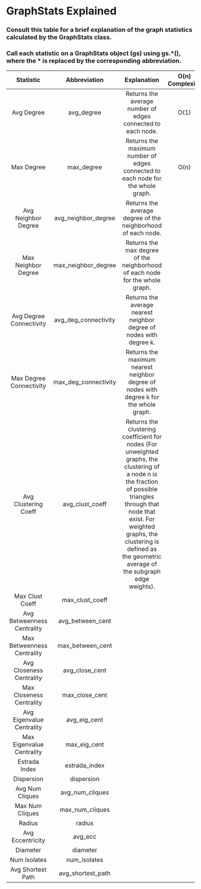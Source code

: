 # GraphStats Explained

### Consult this table for a brief explanation of the graph statistics calculated by the GraphStats class.

### Call each statistic on a GraphStats object (gs) using gs.*(), where the * is replaced by the corresponding abbreviation.

| Statistic | Abbreviation | Explanation | O(n) Complexity |
|:------:|:------:|:------:|:------:|
Avg Degree | avg_degree | Returns the average number of edges connected to each node. | O(1) |
Max Degree | max_degree | Returns the maximum number of edges connected to each node for the whole graph. | O(n) |
Avg Neighbor Degree | avg_neighbor_degree | Returns the average degree of the neighborhood of each node. | |
Max Neighbor Degree | max_neighbor_degree | Returns the max degree of the neighborhood of each node for the whole graph.| |
Avg Degree Connectivity | avg_deg_connectivity | Returns the average nearest neighbor degree of nodes with degree k.  | |
Max Degree Connectivity | max_deg_connectivity | Returns the maximum nearest neighbor degree of nodes with degree k for the whole graph. | |
Avg Clustering Coeff | avg_clust_coeff | Returns the clustering coefficient for nodes (For unweighted graphs, the clustering of a node n is the fraction of possible triangles through that node that exist. For weighted graphs, the clustering is defined as the geometric average of the subgraph edge weights). | |
Max Clust Coeff | max_clust_coeff | | |
Avg Betweenness Centrality | avg_between_cent | | |
Max Betweenness Centrality | max_between_cent | | |
Avg Closeness Centrality | avg_close_cent | | |
Max Closeness Centrality | max_close_cent | | |
Avg Eigenvalue Centrality | avg_eig_cent | | |
Max Eigenvalue Centrality | max_eig_cent | | |
Estrada Index | estrada_index | | |
Dispersion | dispersion | | |
Avg Num Cliques | avg_num_cliques | | |
Max Num Cliques | max_num_cliques | | |
Radius | radius | | |
Avg Eccentricity | avg_ecc | | |
Diameter | diameter | | |
Num Isolates | num_isolates | | |
Avg Shortest Path | avg_shortest_path | | |